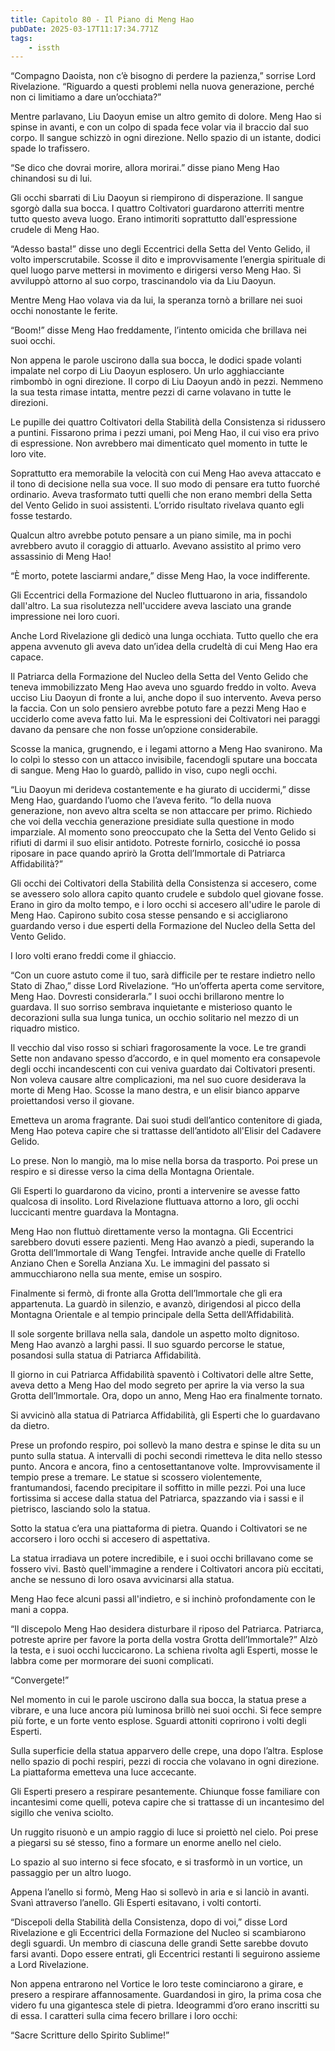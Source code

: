 ```yaml
---
title: Capitolo 80 - Il Piano di Meng Hao
pubDate: 2025-03-17T11:17:34.771Z
tags:
    - issth
---
```



“Compagno Daoista, non c’è bisogno di perdere la pazienza,” sorrise Lord Rivelazione. “Riguardo a questi problemi nella nuova generazione, perché non ci limitiamo a dare un’occhiata?”


Mentre parlavano, Liu Daoyun emise un altro gemito di dolore. Meng Hao si spinse in avanti, e con un colpo di spada fece volar via il braccio dal suo corpo. Il sangue schizzò in ogni direzione. Nello spazio di un istante, dodici spade lo trafissero.


“Se dico che dovrai morire, allora morirai.” disse piano Meng Hao chinandosi su di lui.


Gli occhi sbarrati di Liu Daoyun si riempirono di disperazione. Il sangue sgorgò dalla sua bocca. I quattro Coltivatori guardarono atterriti mentre tutto questo aveva luogo. Erano intimoriti soprattutto dall'espressione crudele di Meng Hao.


“Adesso basta!” disse uno degli Eccentrici della Setta del Vento Gelido, il volto imperscrutabile. Scosse il dito e improvvisamente l’energia spirituale di quel luogo parve mettersi in movimento e dirigersi verso Meng Hao. Si avviluppò attorno al suo corpo, trascinandolo via da Liu Daoyun.


Mentre Meng Hao volava via da lui, la speranza tornò a brillare nei suoi occhi nonostante le ferite.


“Boom!” disse Meng Hao freddamente, l’intento omicida che brillava nei suoi occhi.


Non appena le parole uscirono dalla sua bocca, le dodici spade volanti impalate nel corpo di Liu Daoyun esplosero. Un urlo agghiacciante rimbombò in ogni direzione. Il corpo di Liu Daoyun andò in pezzi. Nemmeno la sua testa rimase intatta, mentre pezzi di carne volavano in tutte le direzioni.


Le pupille dei quattro Coltivatori della Stabilità della Consistenza si ridussero a puntini. Fissarono prima i pezzi umani, poi Meng Hao, il cui viso era privo di espressione. Non avrebbero mai dimenticato quel momento in tutte le loro vite.


Soprattutto era memorabile la velocità con cui Meng Hao aveva attaccato e il tono di decisione nella sua voce. Il suo modo di pensare era tutto fuorché ordinario. Aveva trasformato tutti quelli che non erano membri della Setta del Vento Gelido in suoi assistenti. L’orrido risultato rivelava quanto egli fosse testardo.


Qualcun altro avrebbe potuto pensare a un piano simile, ma in pochi avrebbero avuto il coraggio di attuarlo. Avevano assistito al primo vero assassinio di Meng Hao!


“È morto, potete lasciarmi andare,” disse Meng Hao, la voce indifferente.


Gli Eccentrici della Formazione del Nucleo fluttuarono in aria, fissandolo dall'altro. La sua risolutezza nell'uccidere aveva lasciato una grande impressione nei loro cuori.


Anche Lord Rivelazione gli dedicò una lunga occhiata. Tutto quello che era appena avvenuto gli aveva dato un’idea della crudeltà di cui Meng Hao era capace.


Il Patriarca della Formazione del Nucleo della Setta del Vento Gelido che teneva immobilizzato Meng Hao aveva uno sguardo freddo in volto. Aveva ucciso Liu Daoyun di fronte a lui, anche dopo il suo intervento. Aveva perso la faccia. Con un solo pensiero avrebbe potuto fare a pezzi Meng Hao e ucciderlo come aveva fatto lui. Ma le espressioni dei Coltivatori nei paraggi davano da pensare che non fosse un’opzione considerabile.


Scosse la manica, grugnendo, e i legami attorno a Meng Hao svanirono. Ma lo colpì lo stesso con un attacco invisibile, facendogli sputare una boccata di sangue. Meng Hao lo guardò, pallido in viso, cupo negli occhi.


“Liu Daoyun mi derideva costantemente e ha giurato di uccidermi,” disse Meng Hao, guardando l’uomo che l’aveva ferito. “Io della nuova generazione, non avevo altra scelta se non attaccare per primo. Richiedo che voi della vecchia generazione presidiate sulla questione in modo imparziale. Al momento sono preoccupato che la Setta del Vento Gelido si rifiuti di darmi il suo elisir antidoto. Potreste fornirlo, cosicché io possa riposare in pace quando aprirò la Grotta dell’Immortale di Patriarca Affidabilità?”


Gli occhi dei Coltivatori della Stabilità della Consistenza si accesero, come se avessero solo allora capito quanto crudele e subdolo quel giovane fosse. Erano in giro da molto tempo, e i loro occhi si accesero all'udire le parole di Meng Hao. Capirono subito cosa stesse pensando e si accigliarono guardando verso i due esperti della Formazione del Nucleo della Setta del Vento Gelido.


I loro volti erano freddi come il ghiaccio.


“Con un cuore astuto come il tuo, sarà difficile per te restare indietro nello Stato di Zhao,” disse Lord Rivelazione. “Ho un’offerta aperta come servitore, Meng Hao. Dovresti considerarla.” I suoi occhi brillarono mentre lo guardava. Il suo sorriso sembrava inquietante e misterioso quanto le decorazioni sulla sua lunga tunica, un occhio solitario nel mezzo di un riquadro mistico.


Il vecchio dal viso rosso si schiarì fragorosamente la voce. Le tre grandi Sette non andavano spesso d’accordo, e in quel momento era consapevole degli occhi incandescenti con cui veniva guardato dai Coltivatori presenti. Non voleva causare altre complicazioni, ma nel suo cuore desiderava la morte di Meng Hao. Scosse la mano destra, e un elisir bianco apparve proiettandosi verso il giovane.


Emetteva un aroma fragrante. Dai suoi studi dell’antico contenitore di giada, Meng Hao poteva capire che si trattasse dell’antidoto all'Elisir del Cadavere Gelido.


Lo prese. Non lo mangiò, ma lo mise nella borsa da trasporto. Poi prese un respiro e si diresse verso la cima della Montagna Orientale.


Gli Esperti lo guardarono da vicino, pronti a intervenire se avesse fatto qualcosa di insolito. Lord Rivelazione fluttuava attorno a loro, gli occhi luccicanti mentre guardava la Montagna.


Meng Hao non fluttuò direttamente verso la montagna. Gli Eccentrici sarebbero dovuti essere pazienti. Meng Hao avanzò a piedi, superando la Grotta dell’Immortale di Wang Tengfei. Intravide anche quelle di Fratello Anziano Chen e Sorella Anziana Xu. Le immagini del passato si ammucchiarono nella sua mente, emise un sospiro.


Finalmente si fermò, di fronte alla Grotta dell’Immortale che gli era appartenuta. La guardò in silenzio, e avanzò, dirigendosi al picco della Montagna Orientale e al tempio principale della Setta dell’Affidabilità.


Il sole sorgente brillava nella sala, dandole un aspetto molto dignitoso. Meng Hao avanzò a larghi passi. Il suo sguardo percorse le statue, posandosi sulla statua di Patriarca Affidabilità.


Il giorno in cui Patriarca Affidabilità spaventò i Coltivatori delle altre Sette, aveva detto a Meng Hao del modo segreto per aprire la via verso la sua Grotta dell’Immortale. Ora, dopo un anno, Meng Hao era finalmente tornato.


Si avvicinò alla statua di Patriarca Affidabilità, gli Esperti che lo guardavano da dietro.


Prese un profondo respiro, poi sollevò la mano destra e spinse le dita su un punto sulla statua. A intervalli di pochi secondi rimetteva le dita nello stesso punto. Ancora e ancora, fino a centosettantanove volte. Improvvisamente il tempio prese a tremare. Le statue si scossero violentemente, frantumandosi, facendo precipitare il soffitto in mille pezzi. Poi una luce fortissima si accese dalla statua del Patriarca, spazzando via i sassi e il pietrisco, lasciando solo la statua.


Sotto la statua c’era una piattaforma di pietra. Quando i Coltivatori se ne accorsero i loro occhi si accesero di aspettativa.


La statua irradiava un potere incredibile, e i suoi occhi brillavano come se fossero vivi. Bastò quell'immagine a rendere i Coltivatori ancora più eccitati, anche se nessuno di loro osava avvicinarsi alla statua.


Meng Hao fece alcuni passi all'indietro, e si inchinò profondamente con le mani a coppa.


“Il discepolo Meng Hao desidera disturbare il riposo del Patriarca. Patriarca, potreste aprire per favore la porta della vostra Grotta dell’Immortale?” Alzò la testa, e i suoi occhi luccicarono. La schiena rivolta agli Esperti, mosse le labbra come per mormorare dei suoni complicati.


“Convergete!”


Nel momento in cui le parole uscirono dalla sua bocca, la statua prese a vibrare, e una luce ancora più luminosa brillò nei suoi occhi. Si fece sempre più forte, e un forte vento esplose. Sguardi attoniti coprirono i volti degli Esperti.


Sulla superficie della statua apparvero delle crepe, una dopo l’altra. Esplose nello spazio di pochi respiri, pezzi di roccia che volavano in ogni direzione. La piattaforma emetteva una luce accecante.


Gli Esperti presero a respirare pesantemente. Chiunque fosse familiare con incantesimi come quelli, poteva capire che si trattasse di un incantesimo del sigillo che veniva sciolto.


Un ruggito risuonò e un ampio raggio di luce si proiettò nel cielo. Poi prese a piegarsi su sé stesso, fino a formare un enorme anello nel cielo.


Lo spazio al suo interno si fece sfocato, e si trasformò in un vortice, un passaggio per un altro luogo.


Appena l’anello si formò, Meng Hao si sollevò in aria e si lanciò in avanti. Svanì attraverso l’anello. Gli Esperti esitavano, i volti contorti.


“Discepoli della Stabilità della Consistenza, dopo di voi,” disse Lord Rivelazione e gli Eccentrici della Formazione del Nucleo si scambiarono degli sguardi. Un membro di ciascuna delle grandi Sette sarebbe dovuto farsi avanti. Dopo essere entrati, gli Eccentrici restanti li seguirono assieme a Lord Rivelazione.


Non appena entrarono nel Vortice le loro teste cominciarono a girare, e presero a respirare affannosamente. Guardandosi in giro, la prima cosa che videro fu una gigantesca stele di pietra. Ideogrammi d’oro erano inscritti su di essa. I caratteri sulla cima fecero brillare i loro occhi:


“Sacre Scritture dello Spirito Sublime!”
                                


                                



